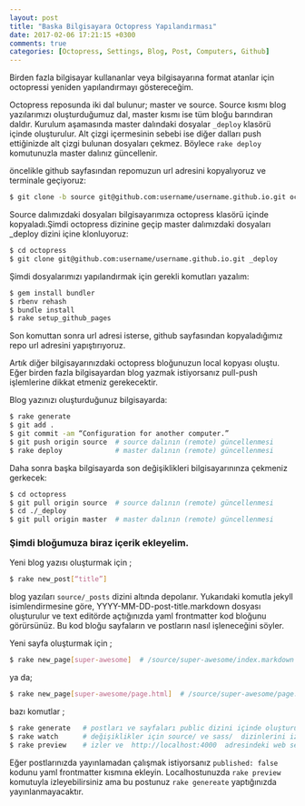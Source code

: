 ```yaml
---
layout: post
title: "Baska Bilgisayara Octopress Yapılandırması"
date: 2017-02-06 17:21:15 +0300
comments: true
categories: [Octopress, Settings, Blog, Post, Computers, Github]
---
```



Birden fazla bilgisayar kullananlar veya bilgisayarına format atanlar
için octopressi yeniden yapılandırmayı göstereceğim.


Octopress reposunda iki dal bulunur; master ve source. Source kısmı blog
yazılarımızı oluşturduğumuz dal, master kısmı ise tüm bloğu barındıran
daldır. Kurulum aşamasında master dalındaki dosyalar `_deploy` klasörü içinde oluşturulur. Alt çizgi içermesinin sebebi ise diğer dalları push ettiğinizde alt çizgi bulunan dosyaları çekmez. Böylece ``rake deploy`` komutunuzla master dalınız güncellenir.

<!-- More -->
öncelikle github sayfasından repomuzun url adresini kopyalıyoruz ve
 terminale geçiyoruz:

```sh
$ git clone -b source git@github.com:username/username.github.io.git octopress
```

Source dalımızdaki dosyaları bilgisayarımıza octopress klasörü içinde kopyaladı.Şimdi octopress dizinine geçip master dalımızdaki dosyaları _deploy dizini içine klonluyoruz:

```sh
$ cd octopress
$ git clone git@github.com:username/username.github.io.git _deploy
```


Şimdi dosyalarımızı yapılandırmak için gerekli komutları yazalım:

```sh
$ gem install bundler
$ rbenv rehash
$ bundle install
$ rake setup_github_pages
```

Son komuttan sonra url adresi isterse, github sayfasından kopyaladığımız repo url adresini yapıştırıyoruz.

Artık diğer bilgisayarınızdaki octopress bloğunuzun local kopyası oluştu. Eğer birden fazla bilgisayardan blog yazmak istiyorsanız pull-push işlemlerine dikkat etmeniz gerekecektir.

Blog yazınızı oluşturduğunuz bilgisayarda:

```sh
$ rake generate
$ git add .
$ git commit -am “Configuration for another computer.”
$ git push origin source  # source dalının (remote) güncellenmesi
$ rake deploy             # master dalının (remote) güncellenmesi
```

Daha sonra başka bilgisayarda son değişiklikleri bilgisayarınınza çekmeniz gerkecek:
```sh
$ cd octopress
$ git pull origin source  # source dalının (remote) güncellenmesi
$ cd ./_deploy
$ git pull origin master  # master dalının (remote) güncellenmesi
```

### Şimdi bloğumuza biraz içerik ekleyelim.

Yeni blog yazısı oluşturmak için ;
```sh
$ rake new_post[“title”]
```
blog yazıları ``source/_posts`` dizini altında depolanır.
 Yukarıdaki komutla jekyll isimlendirmesine göre, YYYY-MM-DD-post-title.markdown dosyası oluşturulur ve text editörde açtığınızda yaml frontmatter kod bloğunu görürsünüz. Bu kod bloğu sayfaların ve postların nasıl işleneceğini söyler.

Yeni sayfa oluşturmak için ;
```sh
$ rake new_page[super-awesome]  # /source/super-awesome/index.markdown  dosyası oluşturur.
```
ya da;

```sh
$ rake new_page[super-awesome/page.html]  # /source/super-awesome/page.html  dosyası oluşturur.
```

bazı komutlar ;

```sh
$ rake generate   # postları ve sayfaları public dizini içinde oluşturur.
$ rake watch      # değişiklikler için source/ ve sass/  dizinlerini izler
$ rake preview    # izler ve  http://localhost:4000  adresindeki web server’a bağlar
```

 Eğer postlarınızda yayınlamadan çalışmak istiyorsanız ``published: false`` kodunu yaml frontmatter kısmına ekleyin. Localhostunuzda ``rake preview`` komutuyla izleyebilirsiniz ama bu postunuz ``rake genereate`` yaptığınızda yayınlanmayacaktır.
